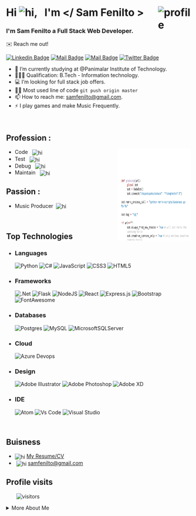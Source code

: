 # Hi <img src="https://user-images.githubusercontent.com/1303154/88677602-1635ba80-d120-11ea-84d8-d263ba5fc3c0.gif" width="28px" alt="hi">, &nbsp; I'm </ Sam Fenilto > <img src="https://img.icons8.com/external-kiranshastry-gradient-kiranshastry/64/000000/external-developer-coding-kiranshastry-gradient-kiranshastry.png" width="90px" alt="profile" align="right"/>

### I'm Sam Fenilto a Full Stack Web Developer.

✉️ Reach me out!

[![Linkedin Badge](https://img.shields.io/badge/-Sam_Fenilto-0e76a8?style=flat&labelColor=0e76a8&logo=linkedin&logoColor=white)](https://www.linkedin.com/in/yasin-samar11011/) [![Mail Badge](https://img.shields.io/badge/-@Sam_Fenilto-e84393?style=flat&labelColor=e84393&logo=instagram&logoColor=white)](https://www.instagram.com/sam_fenilto/) [![Mail Badge](https://img.shields.io/badge/-Sam_Fenilto-c0392b?style=flat&labelColor=c0392b&logo=gmail&logoColor=white)](mailto:samfenilto@gmail.com) [![Twitter Badge](https://img.shields.io/badge/-@Sam_Fenilto-1ca0f1?style=flat&labelColor=1ca0f1&logo=twitter&logoColor=white&link=https://twitter.com/Ipenywis)](https://twitter.com/Sam_fenilto)

-   🏫 I’m currently studying at @Panimalar Institute of Technology.
-   👨🏻‍🎓 Qualification: B.Tech - Information technology.
-   💻 I’m looking for full stack job offers.
-   🤹🏻 Most used line of code `git push origin master`
-   📫 How to reach me: samfenilto@gmail.com.
-   ⚡ I play games and make Music Frequently.

<br>

## Profession :

<p><img src="https://github.com/Sam-Fenilto/Sam-Fenilto/blob/10a4e26bb41f2d65587b9cc70879ce350dd53db2/asserts/right.gif" height="250" width="200" align="right" /)</p>

-   Code &nbsp; <img src="https://img.icons8.com/external-kiranshastry-gradient-kiranshastry/64/000000/external-code-coding-kiranshastry-gradient-kiranshastry-4.png" width="18px" align="center" alt="hi"/>
-   Test &nbsp; <img src="https://img.icons8.com/external-kiranshastry-gradient-kiranshastry/64/000000/external-view-coding-kiranshastry-gradient-kiranshastry.png"  width="20px" align="center" alt="hi"/>
-   Debug &nbsp; <img src="https://img.icons8.com/external-kiranshastry-gradient-kiranshastry/64/000000/external-malware-coding-kiranshastry-gradient-kiranshastry-1.png" width="20px" align="center" alt="hi"/>
-   Maintain &nbsp; <img src="https://img.icons8.com/external-kiranshastry-gradient-kiranshastry/64/000000/external-gear-coding-kiranshastry-gradient-kiranshastry.png" width="20px" align="center" alt="hi"/>

## Passion :

-   Music Producer &nbsp;<img src="https://img.icons8.com/external-kiranshastry-gradient-kiranshastry/64/000000/external-controls-cinema-kiranshastry-gradient-kiranshastry.png" width="20px" align="center" alt="hi"/>

<br>

## Top Technologies

-   ### Languages
    ![Python](https://img.shields.io/badge/python-3670A0?style=for-the-badge&logo=python&logoColor=ffdd54) ![C#](https://img.shields.io/badge/c%23-%23239120.svg?style=for-the-badge&logo=c-sharp&logoColor=white) ![JavaScript](https://img.shields.io/badge/javascript-%23323330.svg?style=for-the-badge&logo=javascript&logoColor=%23F7DF1E) ![CSS3](https://img.shields.io/badge/css3-%231572B6.svg?style=for-the-badge&logo=css3&logoColor=white) ![HTML5](https://img.shields.io/badge/html5-%23E34F26.svg?style=for-the-badge&logo=html5&logoColor=white)
-   ### Frameworks
    ![.Net](https://img.shields.io/badge/.NET-5C2D91?style=for-the-badge&logo=.net&logoColor=white) ![Flask](https://img.shields.io/badge/flask-%23000.svg?style=for-the-badge&logo=flask&logoColor=white) ![NodeJS](https://img.shields.io/badge/node.js-6DA55F?style=for-the-badge&logo=node.js&logoColor=white) ![React](https://img.shields.io/badge/react-%2320232a.svg?style=for-the-badge&logo=react&logoColor=%2361DAFB) ![Express.js](https://img.shields.io/badge/express.js-%23404d59.svg?style=for-the-badge&logo=express&logoColor=%2361DAFB) ![Bootstrap](https://img.shields.io/badge/Bootstrap-563D7C?style=for-the-badge&logo=bootstrap&logoColor=white) ![FontAwesome](https://img.shields.io/badge/Font_Awesome-339AF0?style=for-the-badge&logo=fontawesome&logoColor=white)
-   ### Databases
    ![Postgres](https://img.shields.io/badge/postgres-%23316192.svg?style=for-the-badge&logo=postgresql&logoColor=white) ![MySQL](https://img.shields.io/badge/mysql-%2300f.svg?style=for-the-badge&logo=mysql&logoColor=white) ![MicrosoftSQLServer](https://img.shields.io/badge/Microsoft%20SQL%20Sever-CC2927?style=for-the-badge&logo=microsoft%20sql%20server&logoColor=white)
-   ### Cloud
    ![Azure Devops](https://img.shields.io/badge/Azure_DevOps-0078D7?style=for-the-badge&logo=azure-devops&logoColor=white)
-   ### Design
    ![Adobe Illustrator](https://img.shields.io/badge/adobeillustrator-%23FF9A00.svg?style=for-the-badge&logo=adobeillustrator&logoColor=white) ![Adobe Photoshop](https://img.shields.io/badge/adobephotoshop-%2331A8FF.svg?style=for-the-badge&logo=adobephotoshop&logoColor=white) ![Adobe XD](https://img.shields.io/badge/Adobe%20XD-470137?style=for-the-badge&logo=Adobe%20XD&logoColor=#FF61F6)
-   ### IDE
    ![Atom](https://img.shields.io/badge/Atom-66595C?style=for-the-badge&logo=Atom&logoColor=white) ![Vs Code](https://img.shields.io/badge/Visual_Studio_Code-0078D4?style=for-the-badge&logo=visual%20studio%20code&logoColor=white) ![Visual Studio](https://img.shields.io/badge/Visual_Studio-5C2D91?style=for-the-badge&logo=visual%20studio&logoColor=white)

<br>

## Buisness

-   <img src="https://img.icons8.com/external-kiranshastry-gradient-kiranshastry/50/000000/external-quality-business-kiranshastry-gradient-kiranshastry-2.png" width="25px" align="center" alt="hi"/> [My Resume/CV](https://github.com/Sam-Fenilto/Sam-Fenilto/blob/4fa636b674ee1ce31945f383c64f4cbc9d7024ed/resume/Sam%20fenilto%20v1.0.3.pdf)
-   &nbsp;<img src="https://img.icons8.com/external-kiranshastry-gradient-kiranshastry/64/000000/external-email-business-kiranshastry-gradient-kiranshastry.png" width="20px" align="center" alt="hi"/> samfenilto@gmail.com

## Profile visits

&nbsp; &nbsp; &nbsp; &nbsp;![visitors](https://visitor-badge.glitch.me/badge?page_id=Sam-Fenilto)

<details>
<summary>
More About Me
</summary>

<br>

#### “The true beauty of music is that it connects people. It carries a message, and we, the musicians, are the messengers.” — Roy Ayers

```
-   I'm one of the Messenger Who Carry Messages :)
-   Love Making Music aka: bed room producer
```

<br>

## Stats

![Sam Fenilto's GitHub stats](https://github-readme-stats.vercel.app/api?username=Sam-Fenilto&theme=algolia&show_icons=true&count_private=true&hide=contribs,prs)

## Coding Stats

![Coding Stats](https://github-readme-stats.vercel.app/api/top-langs/?username=Sam-Fenilto&theme=algolia&hide=contribs,prs)
